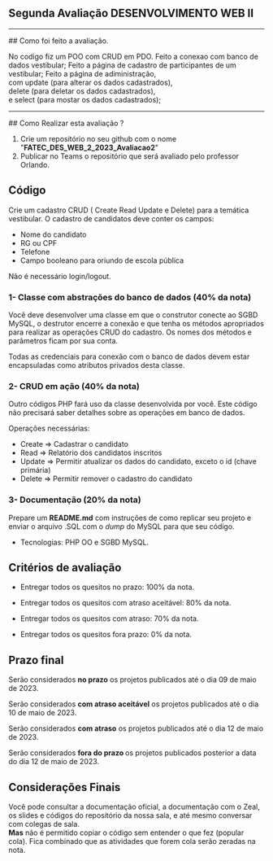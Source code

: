 ## Segunda Avaliação DESENVOLVIMENTO WEB II
<hr>
## Como foi feito a avaliação.

No codigo fiz um POO com CRUD em PDO.
Feito a conexao com banco de dados vestibular;
Feito a página de cadastro de participantes de um vestibular;
Feito a página de adiministração,<br> com update (para alterar os dados cadastrados),<br> delete (para deletar os dados cadastrados),<br> e select (para mostar os dados cadastrados);


<hr>
## Como Realizar esta avaliação ?

1. Crie um repositório no seu github com o nome "<b>FATEC_DES_WEB_2_2023_Avaliacao2</b>"
2. Publicar no Teams o repositório que será avaliado pelo professor Orlando.


##  Código

Crie um cadastro CRUD ( Create Read Update e Delete) para a temática vestibular.
 O cadastro de candidatos deve conter os campos:

-  Nome do candidato
-  RG ou CPF
-  Telefone
-  Campo booleano para oriundo de escola pública

Não é necessário login/logout. 

### 1- Classe com abstrações do banco de dados (40% da nota)
Vocẽ deve desenvolver uma classe em que o construtor conecte ao SGBD MySQL, o destrutor encerre a conexão e que tenha os métodos apropriados para realizar as operações CRUD do cadastro. Os nomes dos métodos e parâmetros ficam por sua conta.

Todas as credenciais para conexão com o banco de dados devem estar encapsuladas como atributos privados desta classe.

### 2- CRUD em ação (40% da nota)
Outro códigos PHP fará uso da classe desenvolvida por você. Este código não precisará saber detalhes sobre as operações em banco de dados. 

Operações necessárias:
-  Create => Cadastrar o candidato
-  Read => Relatório dos candidatos inscritos
-  Update => Permitir atualizar os dados do candidato, exceto o id (chave primária)
-  Delete => Permitir remover o cadastro do candidato

### 3- Documentação (20% da nota)
 Prepare um <b>README.md</b> com instruções de como replicar seu projeto e enviar o arquivo .SQL com o <i>dump</i> do MySQL para que seu código. 

- Tecnologias: PHP OO e SGBD MySQL.


## Critérios de avaliação

- Entregar todos os quesitos no prazo: 100% da nota.

- Entregar todos os quesitos com atraso aceitável: 80% da nota.

- Entregar todos os quesitos com atraso: 70% da nota.

- Entregar todos os quesitos fora prazo: 0% da nota.

## Prazo final

Serão considerados <b>no prazo</b> os projetos publicados até o dia 09 de maio de 2023.

Serão considerados <b>com atraso aceitável</b> os projetos publicados até o dia 10 de maio de 2023.

Serão considerados <b>com atraso</b> os projetos publicados até o dia 12 de maio de 2023.

Serão considerados <b>fora do prazo </b> os projetos publicados posterior a data do dia 12 de maio de 2023.

## Considerações Finais

Você pode consultar a documentação oficial, a documentação com o Zeal, os slides e códigos do repositório da nossa sala, e até mesmo conversar com colegas de sala.  
<b>Mas</b> não é permitido copiar o código sem entender o que fez (popular cola). Fica combinado que as atividades que forem cola serão zeradas na nota.
